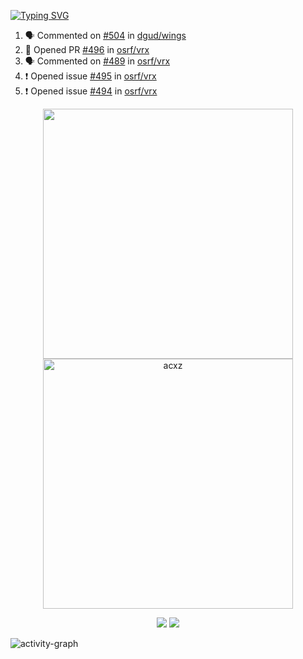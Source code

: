 [![Typing SVG](https://readme-typing-svg.herokuapp.com?size=16&color=AFFFA3&multiline=true&height=75&lines=contributing+to+robotics%2Faerospace%2Fml%2Fgpu+software;packaging+it+for+archlinux;ricer)](https://git.io/typing-svg)

<!--START_SECTION:activity-->
1. 🗣 Commented on [#504](https://github.com/dgud/wings/issues/504) in [dgud/wings](https://github.com/dgud/wings)
2. 💪 Opened PR [#496](https://github.com/osrf/vrx/pull/496) in [osrf/vrx](https://github.com/osrf/vrx)
3. 🗣 Commented on [#489](https://github.com/osrf/vrx/issues/489) in [osrf/vrx](https://github.com/osrf/vrx)
4. ❗️ Opened issue [#495](https://github.com/osrf/vrx/issues/495) in [osrf/vrx](https://github.com/osrf/vrx)
5. ❗️ Opened issue [#494](https://github.com/osrf/vrx/issues/494) in [osrf/vrx](https://github.com/osrf/vrx)
<!--END_SECTION:activity-->

<p align="center">
  <img width="400em" src=https://github-readme-stats.vercel.app/api?username=acxz&include_all_commits=true&show_icons=true />
  <img width="400em" src="https://github-readme-streak-stats.herokuapp.com/?user=acxz&" alt="acxz" />
</p>

<p align="center">
  <img src=https://github-readme-stats.vercel.app/api/top-langs/?username=acxz&layout=compact />
  <img src=https://github-profile-trophy.vercel.app/?username=acxz&row=2&column=4 />
</p>

![activity-graph](https://activity-graph.herokuapp.com/graph?username=acxz&theme=aqua)
